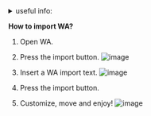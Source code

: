 <!DOCTYPE html> 
<details> 
        <summary>useful info:</summary> 
         https://discord.gg/addony-dlia-sirus-su-914079030125420565 - Addons
         https://github.com/Mr-Dan/AddonUpdater/archive/refs/heads/main.zip - AddonUpdater download link
</details> 
</html>

**How to import WA?**
1. Open WA.
2. Press the import button.
![image](https://github.com/ProgramM1STER/WA-for-sirus/assets/58431338/e4187751-0e51-4ee9-897a-d98711608a28)

3. Insert a WA import text.
![image](https://github.com/ProgramM1STER/WA-for-sirus/assets/58431338/02a78d70-12d5-455b-b914-f8c6e5f59d59)

4. Press the import button.
5. Customize, move and enjoy!
![image](https://github.com/ProgramM1STER/WA-for-sirus/assets/58431338/1dc2fb1f-2871-4aae-8e20-25ca1698abcd)
